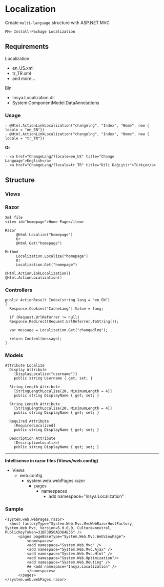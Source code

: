Localization
============

Create `multi-language` structure with ASP.NET MVC

	PM> Install-Package Localization

Requirements
---------------  

Localization
  - en_US.xml
  - tr_TR.xml
  - and more...
  
Bin
  - Insya.Localization.dll
  - System.ComponentModel.DataAnnotations


### Usage
    - @Html.ActionLinkLocalization("changelng", "Index", "Home", new { locale = "en_EN"})
    - @Html.ActionLinkLocalization("changelng", "Index", "Home", new { locale = "tr_TR"})
  
  **Or**
    
    - <a href="ChangeLang/?locale=en_US" title="Change Language">English</a>
    - <a href="ChangeLang/?locale=tr_TR" title="Dili Değiştir">Türkçe</a>


Structure
---------------

### Views

### Razor
	Xml file
    <item id="homepage">Home Page</item>
    
    Razor
         @Html.Localize("homepage")
    	 Or
         @Html.Get("homepage")
      
    Method
         Localization.Localize("homepage")
         Or
         Localization.Get("homepage")
    
    @Html.ActionLinkLocalization()
    @Html.ActionLocalization()

### Controllers

```
public ActionResult Index(string lang = "en_EN")
{
  Response.Cookies["CacheLang"].Value = lang;
  
  if (Request.UrlReferrer != null)
  Response.Redirect(Request.UrlReferrer.ToString());
  
  var message = Localization.Get("changedlng");
  
  return Content(message);
}
```

### Models
  
    Attribute Localize
      Display Attribute 
        [DisplayLocalize("username")]
        public string Username { get; set; }
      
      String Length Attribute 
        [StringLengthLocalize(20, MinimumLength = 4)]
        public string DisplayName { get; set; }
      
      String Length Attribute 
        [StringLengthLocalize(20, MinimumLength = 4)]
        public string DisplayName { get; set; }
      
      Required Attribute 
        [RequiredLocalized]
        public string DisplayName { get; set; }
      
      Description Attribute 
        [DescriptionLocalize]
        public string DisplayName { get; set; }

----------

**Intellisense in razor files (Views/web.config)**
- Views
	- web.config
		- system.web.webPages.razor
			- pages
            	- namespaces
            		- add namespace="Insya.Localization" 

### Sample 

```
<system.web.webPages.razor>
  <host factoryType="System.Web.Mvc.MvcWebRazorHostFactory, System.Web.Mvc, Version=5.0.0.0, Culture=neutral, PublicKeyToken=31BF3856AD364E35" />
      <pages pageBaseType="System.Web.Mvc.WebViewPage">
          <namespaces>
          <add namespace="System.Web.Mvc" />
          <add namespace="System.Web.Mvc.Ajax" />
          <add namespace="System.Web.Mvc.Html" />
          <add namespace="System.Web.Optimization"/>
          <add namespace="System.Web.Routing" />
          ## <add namespace="Insya.Localization" />
          </namespaces>
      </pages>
</system.web.webPages.razor>
```
